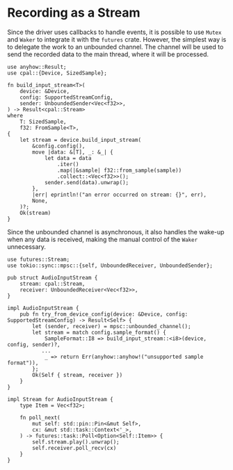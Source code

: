 # Recording as a Stream

Since the driver uses callbacks to handle events, it is possible to use `Mutex` and `Waker` to integrate it with the `futures` crate. However, the simplest way is to delegate the work to an unbounded channel. The channel will be used to send the recorded data to the main thread, where it will be processed.

```rust,noplayground
use anyhow::Result;
use cpal::{Device, SizedSample};

fn build_input_stream<T>(
    device: &Device,
    config: SupportedStreamConfig,
    sender: UnboundedSender<Vec<f32>>,
) -> Result<cpal::Stream>
where
    T: SizedSample,
    f32: FromSample<T>,
{
    let stream = device.build_input_stream(
        &config.config(),
        move |data: &[T], _: &_| {
            let data = data
                .iter()
                .map(|&sample| f32::from_sample(sample))
                .collect::<Vec<f32>>();
            sender.send(data).unwrap();
        },
        |err| eprintln!("an error occurred on stream: {}", err),
        None,
    )?;
    Ok(stream)
}
```

Since the unbounded channel is asynchronous, it also handles the wake-up when any data is received, making the manual control of the `Waker` unnecessary.

```rust,noplayground
use futures::Stream;
use tokio::sync::mpsc::{self, UnboundedReceiver, UnboundedSender};

pub struct AudioInputStream {
    stream: cpal::Stream,
    receiver: UnboundedReceiver<Vec<f32>>,
}

impl AudioInputStream {
    pub fn try_from_device_config(device: &Device, config: SupportedStreamConfig) -> Result<Self> {
        let (sender, receiver) = mpsc::unbounded_channel();
        let stream = match config.sample_format() {
            SampleFormat::I8 => build_input_stream::<i8>(device, config, sender)?,
           ...
            _ => return Err(anyhow::anyhow!("unsupported sample format")),
        };
        Ok(Self { stream, receiver })
    }
}

impl Stream for AudioInputStream {
    type Item = Vec<f32>;

    fn poll_next(
        mut self: std::pin::Pin<&mut Self>,
        cx: &mut std::task::Context<'_>,
    ) -> futures::task::Poll<Option<Self::Item>> {
        self.stream.play().unwrap();
        self.receiver.poll_recv(cx)
    }
}

```
